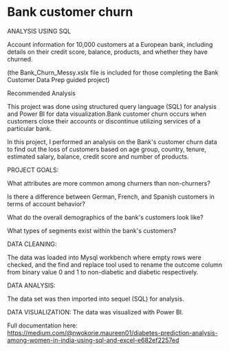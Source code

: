 # Bank customer churn 
ANALYSIS USING SQL

Account information for 10,000 customers at a European bank, including details on their credit score, balance, products, and whether they have churned.

(the Bank_Churn_Messy.xslx file is included for those completing the Bank Customer Data Prep guided project)

Recommended Analysis


This project was done using structured query language (SQL) for analysis and Power BI for data visualization.Bank customer churn occurs when customers close their accounts or discontinue utilizing services of a particular bank.

In this project, I performed an analysis on the Bank's customer churn data to find out the loss of customers based on age group, country, tenure, estimated salary, balance,  credit score and number of products.

PROJECT GOALS:

What attributes are more common among churners than non-churners? 

Is there a difference between German, French, and Spanish customers in terms of account behavior?

What do the overall demographics of the bank's customers look like?

What types of segments exist within the bank's customers?

DATA CLEANING:

The data was loaded into Mysql workbench where empty rows were checked, and the find and replace tool used to rename the outcome column from binary value 0 and 1 to non-diabetic and diabetic respectively.

DATA ANALYSIS:

The data set was then imported into sequel (SQL) for analysis.

DATA VISUALIZATION: The data was visualized with Power BI.

Full documentation here: https://medium.com/@nwokorie.maureen01/diabetes-prediction-analysis-among-women-in-india-using-sql-and-excel-e682ef2257ed
